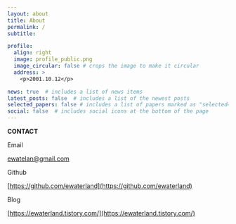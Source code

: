 ```yaml
---
layout: about
title: About
permalink: /
subtitle: 

profile:
  align: right
  image: profile_public.png
  image_circular: false # crops the image to make it circular
  address: >
    <p>2001.10.12</p>

news: true  # includes a list of news items
latest_posts: false  # includes a list of the newest posts
selected_papers: false # includes a list of papers marked as "selected={true}"
social: false  # includes social icons at the bottom of the page
---
```


**CONTACT**

Email

[ewatelan@gmail.com](ewatelan@gmail.com)

Github

[https://github.com/ewaterland](https://github.com/ewaterland)

Blog

[https://ewaterland.tistory.com/](https://ewaterland.tistory.com/)
